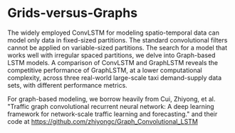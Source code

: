# Grids-versus-Graphs

The widely employed ConvLSTM for modeling spatio-temporal data 
can model only data in fixed-sized partitions. The standard convolutional filters
cannot be applied on variable-sized partitions. The search for a model that works well with 
irregular spaced partitions, we delve into Graph-based LSTM models.
A comparison of ConvLSTM and GraphLSTM reveals the competitive performance of GraphLSTM, 
at a lower computational complexity, across three real-world large-scale taxi demand-supply data sets,
with different performance metrics.

For graph-based modeling, we borrow heavily from Cui, Zhiyong, et al. "Traffic graph convolutional recurrent neural network: 
A deep learning framework for network-scale traffic learning and forecasting." and their code at https://github.com/zhiyongc/Graph_Convolutional_LSTM 
